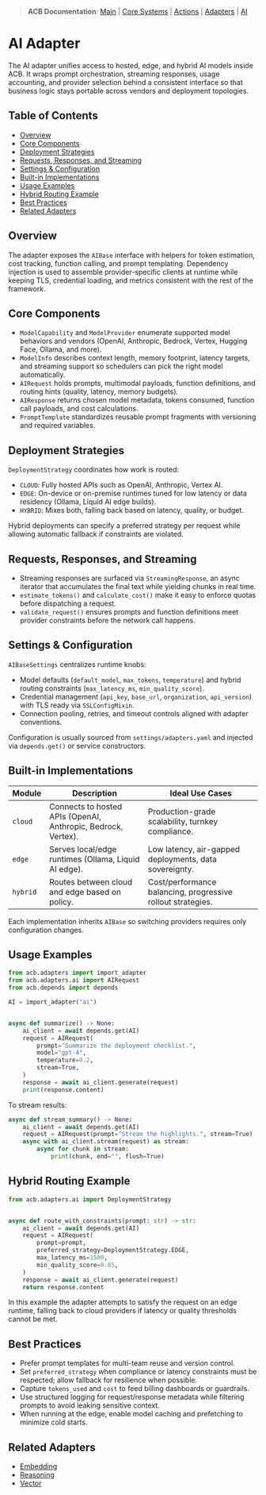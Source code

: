 > **ACB Documentation**: [Main](<../../../README.md>) | [Core Systems](<../../README.md>) | [Actions](<../../actions/README.md>) | [Adapters](<../README.md>) | [AI](<./README.md>)

# AI Adapter

The AI adapter unifies access to hosted, edge, and hybrid AI models inside ACB.
It wraps prompt orchestration, streaming responses, usage accounting, and
provider selection behind a consistent interface so that business logic stays
portable across vendors and deployment topologies.

## Table of Contents

- [Overview](<#overview>)
- [Core Components](<#core-components>)
- [Deployment Strategies](<#deployment-strategies>)
- [Requests, Responses, and Streaming](<#requests-responses-and-streaming>)
- [Settings & Configuration](<#settings--configuration>)
- [Built-in Implementations](<#built-in-implementations>)
- [Usage Examples](<#usage-examples>)
- [Hybrid Routing Example](<#hybrid-routing-example>)
- [Best Practices](<#best-practices>)
- [Related Adapters](<#related-adapters>)

## Overview

The adapter exposes the `AIBase` interface with helpers for token estimation,
cost tracking, function calling, and prompt templating. Dependency injection is
used to assemble provider-specific clients at runtime while keeping TLS,
credential loading, and metrics consistent with the rest of the framework.

## Core Components

- `ModelCapability` and `ModelProvider` enumerate supported model behaviors and
  vendors (OpenAI, Anthropic, Bedrock, Vertex, Hugging Face, Ollama, and more).
- `ModelInfo` describes context length, memory footprint, latency targets, and
  streaming support so schedulers can pick the right model automatically.
- `AIRequest` holds prompts, multimodal payloads, function definitions, and
  routing hints (quality, latency, memory budgets).
- `AIResponse` returns chosen model metadata, tokens consumed, function call
  payloads, and cost calculations.
- `PromptTemplate` standardizes reusable prompt fragments with versioning and
  required variables.

## Deployment Strategies

`DeploymentStrategy` coordinates how work is routed:

- `CLOUD`: Fully hosted APIs such as OpenAI, Anthropic, Vertex AI.
- `EDGE`: On-device or on-premise runtimes tuned for low latency or data
  residency (Ollama, Liquid AI edge builds).
- `HYBRID`: Mixes both, falling back based on latency, quality, or budget.

Hybrid deployments can specify a preferred strategy per request while allowing
automatic fallback if constraints are violated.

## Requests, Responses, and Streaming

- Streaming responses are surfaced via `StreamingResponse`, an async iterator
  that accumulates the final text while yielding chunks in real time.
- `estimate_tokens()` and `calculate_cost()` make it easy to enforce quotas
  before dispatching a request.
- `validate_request()` ensures prompts and function definitions meet provider
  constraints before the network call happens.

## Settings & Configuration

`AIBaseSettings` centralizes runtime knobs:

- Model defaults (`default_model`, `max_tokens`, `temperature`) and hybrid
  routing constraints (`max_latency_ms`, `min_quality_score`).
- Credential management (`api_key`, `base_url`, `organization`, `api_version`)
  with TLS ready via `SSLConfigMixin`.
- Connection pooling, retries, and timeout controls aligned with adapter
  conventions.

Configuration is usually sourced from `settings/adapters.yaml` and injected via
`depends.get()` or service constructors.

## Built-in Implementations

| Module | Description | Ideal Use Cases |
| ------ | ----------- | --------------- |
| `cloud` | Connects to hosted APIs (OpenAI, Anthropic, Bedrock, Vertex). | Production-grade scalability, turnkey compliance. |
| `edge` | Serves local/edge runtimes (Ollama, Liquid AI edge). | Low latency, air-gapped deployments, data sovereignty. |
| `hybrid` | Routes between cloud and edge based on policy. | Cost/performance balancing, progressive rollout strategies. |

Each implementation inherits `AIBase` so switching providers requires only
configuration changes.

## Usage Examples

```python
from acb.adapters import import_adapter
from acb.adapters.ai import AIRequest
from acb.depends import depends

AI = import_adapter("ai")


async def summarize() -> None:
    ai_client = await depends.get(AI)
    request = AIRequest(
        prompt="Summarize the deployment checklist.",
        model="gpt-4",
        temperature=0.2,
        stream=True,
    )
    response = await ai_client.generate(request)
    print(response.content)
```

To stream results:

```python
async def stream_summary() -> None:
    ai_client = await depends.get(AI)
    request = AIRequest(prompt="Stream the highlights.", stream=True)
    async with ai_client.stream(request) as stream:
        async for chunk in stream:
            print(chunk, end="", flush=True)
```

## Hybrid Routing Example

```python
from acb.adapters.ai import DeploymentStrategy


async def route_with_constraints(prompt: str) -> str:
    ai_client = await depends.get(AI)
    request = AIRequest(
        prompt=prompt,
        preferred_strategy=DeploymentStrategy.EDGE,
        max_latency_ms=1500,
        min_quality_score=0.85,
    )
    response = await ai_client.generate(request)
    return response.content
```

In this example the adapter attempts to satisfy the request on an edge runtime,
falling back to cloud providers if latency or quality thresholds cannot be met.

## Best Practices

- Prefer prompt templates for multi-team reuse and version control.
- Set `preferred_strategy` when compliance or latency constraints must be
  respected; allow fallback for resilience when possible.
- Capture `tokens_used` and `cost` to feed billing dashboards or guardrails.
- Use structured logging for request/response metadata while filtering prompts
  to avoid leaking sensitive context.
- When running at the edge, enable model caching and prefetching to minimize
  cold starts.

## Related Adapters

- [Embedding](<../embedding/README.md>)
- [Reasoning](<../reasoning/README.md>)
- [Vector](<../vector/README.md>)
